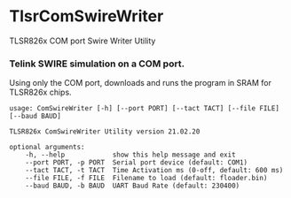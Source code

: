 # TlsrComSwireWriter
TLSR826x COM port Swire Writer Utility


### Telink SWIRE simulation on a COM port.

Using only the COM port, downloads and runs the program in SRAM for TLSR826x chips.

    usage: ComSwireWriter [-h] [--port PORT] [--tact TACT] [--file FILE] [--baud BAUD]
    
    TLSR826x ComSwireWriter Utility version 21.02.20
    
    optional arguments:
        -h, --help            show this help message and exit
        --port PORT, -p PORT  Serial port device (default: COM1)
        --tact TACT, -t TACT  Time Activation ms (0-off, default: 600 ms)
        --file FILE, -f FILE  Filename to load (default: floader.bin)
        --baud BAUD, -b BAUD  UART Baud Rate (default: 230400)
